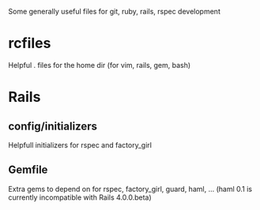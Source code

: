 Some generally useful files for git, ruby, rails, rspec development

# rcfiles

Helpful . files for the home dir (for vim, rails, gem, bash)

# Rails

## config/initializers

Helpfull initializers for rspec and factory_girl

## Gemfile

Extra gems to depend on for rspec, factory_girl, guard, haml, ...
(haml 0.1 is currently incompatible with Rails 4.0.0.beta)

